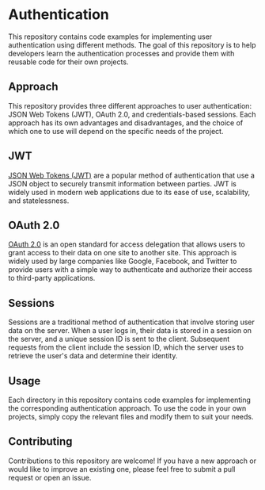 # Authentication
This repository contains code examples for implementing user authentication using different methods. The goal of this repository is to help developers learn the authentication processes and provide them with reusable code for their own projects.

## Approach
This repository provides three different approaches to user authentication: JSON Web Tokens (JWT), OAuth 2.0, and credentials-based sessions. Each approach has its own advantages and disadvantages, and the choice of which one to use will depend on the specific needs of the project.

## JWT
[JSON Web Tokens (JWT)](https://jwt.io/) are a popular method of authentication that use a JSON object to securely transmit information between parties. JWT is widely used in modern web applications due to its ease of use, scalability, and statelessness.

## OAuth 2.0
[OAuth 2.0](https://www.rfc-editor.org/rfc/rfc6749) is an open standard for access delegation that allows users to grant access to their data on one site to another site. This approach is widely used by large companies like Google, Facebook, and Twitter to provide users with a simple way to authenticate and authorize their access to third-party applications.

## Sessions
Sessions are a traditional method of authentication that involve storing user data on the server. When a user logs in, their data is stored in a session on the server, and a unique session ID is sent to the client. Subsequent requests from the client include the session ID, which the server uses to retrieve the user's data and determine their identity.

## Usage
Each directory in this repository contains code examples for implementing the corresponding authentication approach. To use the code in your own projects, simply copy the relevant files and modify them to suit your needs.

## Contributing
Contributions to this repository are welcome! If you have a new approach or would like to improve an existing one, please feel free to submit a pull request or open an issue.
